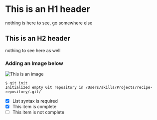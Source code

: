 # This is an H1 header
nothing is here to see, go somewhere else 

## This is an H2 header
nothing to see here as well

### Adding an Image below
![This is an image](https://octodex.github.com/images/yaktocat.png)

```
$ git init
Initialized empty Git repository in /Users/skills/Projects/recipe-repository/.git/
```
- [x] List syntax is required
- [x] This item is complete
- [ ] This item is not complete
